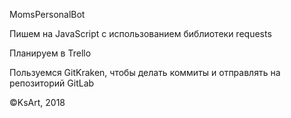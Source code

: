 MomsPersonalBot


Пишем на JavaScript с использованием библиотеки requests

Планируем в Trello

Пользуемся GitKraken, чтобы делать коммиты и отправлять на репозиторий GitLab


©KsArt, 2018


